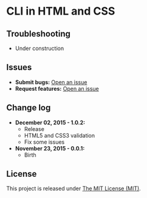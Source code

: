 # CLI in HTML and CSS

## Troubleshooting
* Under construction

## Issues
* **Submit bugs:** [Open an issue](https://github.com/matteocellucci/matteocellucci.github.io/issues/new)
* **Request features:** [Open an issue](https://github.com/matteocellucci/matteocellucci.github.io/issues/new)

## Change log
* **December 02, 2015 - 1.0.2:**
	- Release
	- HTML5 and CSS3 validation
	- Fix some issues
* **November 23, 2015 - 0.0.1:**
	- Birth

## License
This project is released under [The MIT License (MIT)](https://github.com/matteocellucci/matteocellucci.github.io/blob/master/doc/LICENSE).
